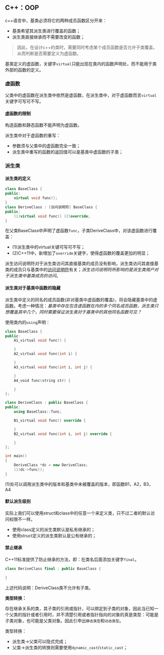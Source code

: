 ## C++：OOP

c++语言中，基类必须将它的两种成员函数区分开来：

- 基类希望其派生类进行覆盖的函数；
- 派生类直接继承而不需要改变的函数；

> 因此，在设计c++的类时，需要同时考虑某个成员函数是否允许子类覆盖，从而判断是否需要定义为虚函数。

基类定义的虚函数，关键字`virtual`只能出现在类内的函数声明处，而不能用于类外部的函数的定义。

### **虚函数**

父类中的虚函数在派生类中依然是虚函数，在派生类中，对于虚函数而言`virtual`关键字可写可不写。

#### **虚函数的限制**

构造函数和静态函数不能声明为虚函数。

派生类中对于虚函数的重写：

- 参数须与父类中的虚函数完全一致；
- 派生类中重写的函数的返回值可以是基类中虚函数的子类；

### 派生类

#### **派生类的定义**

```c++
class BaseClass {
public:
    virtual void func();
}
class DeriveClass : [访问说明符] BaseClass {
public:
    (1)virtual void func() (2)override;
}
```

在父类BaseClass中声明了虚函数`func`，子类DeriveClass中，对该虚函数进行覆盖：

- (1)派生类中的virtual关键可写可不写；
- (2)C++11中，新增加了`override`关键字，使得虚函数的覆盖更加的明显；

派生访问说明符对于派生类访问其直接基类的成员没有影响，派生类访问其直接基类的成员只与基类中的<u>访问说明符</u>有关；*派生访问说明符所影响的是派生类用户对于派生类中基类成员的访问*。

#### **派生类对于基类中函数的隐藏**

派生类中定义的同名的成员函数(非对基类中虚函数的覆盖)，将会隐藏基类中的虚函数。考虑一种情况：*基类中存在包含虚函数在内的多个同名成员函数，派生类只想覆盖其中几个，同时需要保证派生类对于基类中的其他同名函数可见？*

使用类内的`using`声明：

```cpp
class BaseClass {
public:
	A1_virtual void func() {

	}
	A2_virtual void func(int i) {

	}
	A3_virtual void func(int i, int j) {

	}
	A4_void func(string str) {

	}
};

class DeriveClass : public BaseClass {
public:
	using BaseClass::func;

	B1_virtual void func() override {

	}
	B2_virtual void func(int i, int j) override {

	}
};

int main()
{
	DeriveClass *dc = new DeriveClass;
	(1)dc->func();
}
```

(1)处可以调用派生类中的版本和基类中未被覆盖的版本，即函数B1，A2，B3，A4

#### **默认派生级别**

实际上我们可以使用struct和class中的任意一个来定义类，只不过二者的默认访问权限不一样。

- 使用class定义的派生类默认是私有继承的；
- 使用struct定义的派生类默认是公有继承的；

#### **禁止继承**

C++11标准提供了防止继承的方法，即：在类名后面添加关键字`final`。

```cpp
class DeriveClass final : public BaseClass {
    
}
```

上述代码说明：DeriveClass类不允许有子类。

**类型转换：**

存在继承关系的类，其子类的引用或指针，可以绑定到子类的对象，因此当已知一个父类的指针或者引用时，并不清楚引用或者指针指向的对象的真是类型：可能是子类对象，也可能是父类对象。因此引申出`静态类型`和`动态类型`。

类型转换：

- 派生类->父类可以隐式完成；
- 父类->派生类的转换则需要使用`dynamic_cast`/`static_cast`；